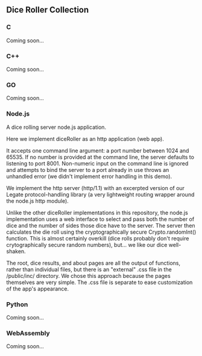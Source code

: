 ## Dice Roller Collection

### C
Coming soon...

### C++
Coming soon...

### GO
Coming soon...

### Node.js

A dice rolling server node.js application.

Here we implement diceRoller as an http application (web app).

It accepts one command line argument: a port number between 1024 and 65535.  If no number is provided at the command line, the server defaults to listening to port 8001.  Non-numeric input on the command line is ignored and attempts to bind the server to a port already in use throws an unhandled error (we didn't implement error handling in this demo).

We implement the http server (http/1.1) with an excerpted version of our Legate protocol-handling library (a very lightweight routing wrapper around the node.js http module).

Unlike the other diceRoller implementations in this repository, the node.js implementation uses a web interface to select and pass both the number of dice and the number of sides those dice have to the server.  The server then calculates the die roll using the cryptographically secure Crypto.randomInt() function.  This is almost certainly overkill (dice rolls probably don't require crytographically secure random numbers), but... we like our dice well-shaken.

The root, dice results, and about pages are all the output of functions, rather than individual files, but there is an "external" .css file in the /public/inc/ directory.  We chose this approach because the pages themselves are very simple.  The .css file is separate to ease customization of the app's appearance.

### Python
Coming soon...

### WebAssembly
Coming soon...
